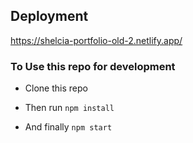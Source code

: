 ## Deployment

https://shelcia-portfolio-old-2.netlify.app/



### To Use this repo for development 


- Clone this repo

- Then run <code>npm install</code>

- And finally <code>npm start</code>
